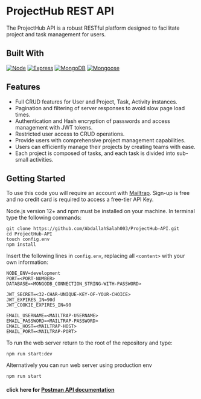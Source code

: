 # ProjectHub REST API

The ProjectHub API is a robust RESTful platform designed to facilitate project and task management for users.

## Built With

[![Node][Node.js]][Node-url] [![Express][Express.js]][Express-url] [![MongoDB][MongoDB]][MongoDB-url] [![Mongoose][Mongoose]][Mongoose-url]

## Features

- Full CRUD features for User and Project, Task, Activity instances.
- Pagination and filtering of server responses to avoid slow page load times.
- Authentication and Hash encryption of passwords and access management with JWT tokens.
- Restricted user access to CRUD operations.
- Provide users with comprehensive project management capabilities.
- Users can efficiently manage their projects by creating teams with ease.
- Each project is composed of tasks, and each task is divided into sub-small activities.

## Getting Started

To use this code you will require an account with [Mailtrap](https://mailtrap.io/). Sign-up is free and no credit card is required to access a free-tier API Key.

Node.js version 12+ and npm must be installed on your machine. In terminal type the following commands:

```
git clone https://github.com/AbdallahSalah003/ProjectHub-API.git
cd ProjectHub-API
touch config.env
npm install
```

Insert the following lines in `config.env`, replacing all `<content>` with your own information:

```
NODE_ENV=development
PORT=<PORT-NUMBER>
DATABASE=<MONGODB_CONNECTION_STRING-WITH-PASSWORD>

JWT_SECRET=<32-CHAR-UNIQUE-KEY-OF-YOUR-CHOICE>
JWT_EXPIRES_IN=90d
JWT_COOKIE_EXPIRES_IN=90

EMAIL_USERNAME=<MAILTRAP-USERNAME>
EMAIL_PASSWORD=<MAILTRAP-PASSWORD>
EMAIL_HOST=<MAILTRAP-HOST>
EMAIL_PORT=<MAILTRAP-PORT>
```

To run the web server return to the root of the repository and type:

```
npm run start:dev
```

Alternatively you can run web server using production env

```
npm run start
```

#### click here for [Postman API documentation](https://documenter.getpostman.com/view/32627767/2sA2r8244e)

[Node.js]: https://img.shields.io/badge/NODE.js-rgb(50,120,50)?style=for-the-badge&logo=node.js
[Node-url]: https://nodejs.org/
[Express.js]: https://img.shields.io/badge/express.js-grey?style=for-the-badge&logo=express
[Express-url]: https://expressjs.org/
[MongoDB]: https://img.shields.io/badge/mongodb-rgb(0,30,80)?style=for-the-badge&logo=mongoDB
[MongoDB-url]: https://mongodb.org/
[Mongoose]: https://img.shields.io/badge/mogoose.js-rgb(136,0,0)?style=for-the-badge&logo=mongoose
[Mongoose-url]: https://mongoosejs.com
